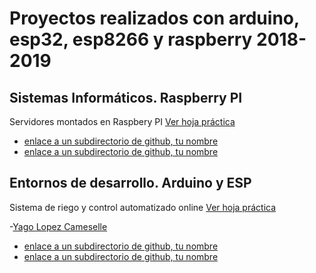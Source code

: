 # Proyectos realizados con arduino, esp32, esp8266 y raspberry 2018-2019

## Sistemas Informáticos. Raspberry PI
Servidores montados en Raspbery PI [Ver hoja práctica](https://docs.google.com/presentation/d/1SLa452j-mQ8wyZaIyg5jDmb8VSSN3wDr2zAyWz1mZtg/edit?usp=sharing)

- [enlace a un subdirectorio de github, tu nombre](http://www.abc.net)
- [enlace a un subdirectorio de github, tu nombre](http://www.abc.net)


## Entornos de desarrollo. Arduino y ESP
Sistema de riego y control automatizado online [Ver hoja práctica](https://docs.google.com/document/d/1SC7DdUTaHDxf4X1nIJmg03g4w0MTwMiJViOqJMkAnUk/edit?usp=sharing)

-[Yago Lopez Cameselle](https://github.com/Yagatus/PruebasArduino)
- [enlace a un subdirectorio de github, tu nombre](http://www.abc.net)
- [enlace a un subdirectorio de github, tu nombre](http://www.abc.net)
